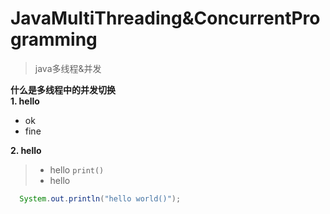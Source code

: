 # JavaMultiThreading&ConcurrentProgramming
>java多线程&并发

**什么是多线程中的并发切换**  
**1. hello**  
  - ok
  - fine
  
**2. hello**  

> - hello `print()`
> - hello

```java
  System.out.println("hello world()");
```
